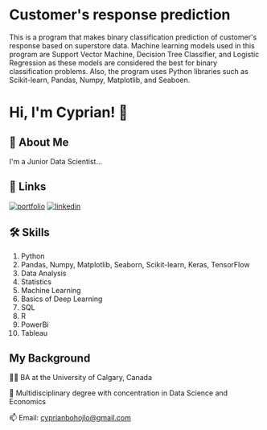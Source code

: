 
# Customer's response prediction

This is a program that makes binary classification prediction of customer's response based on superstore data. Machine learning models used in this program are Support Vector Machine, Decision Tree Classifier, and Logistic Regression as these models are considered the best for binary classification problems. Also, the program uses Python libraries such as Scikit-learn, Pandas, Numpy, Matplotlib, and Seaboen. 
# Hi, I'm Cyprian! 👋


## 🚀 About Me
I'm a Junior Data Scientist...


## 🔗 Links
[![portfolio](https://img.shields.io/badge/my_portfolio-000?style=for-the-badge&logo=ko-fi&logoColor=white)](https://github.com/CyprianBohojlo?tab=repositories)
[![linkedin](https://img.shields.io/badge/linkedin-0A66C2?style=for-the-badge&logo=linkedin&logoColor=white)](https://www.linkedin.com/in/cyprian-bohojlo-208b0a23b/)


## 🛠 Skills
1. Python
2. Pandas, Numpy, Matplotlib, Seaborn, Scikit-learn, Keras, TensorFlow
3. Data Analysis
4. Statistics
5. Machine Learning
6. Basics of Deep Learning 
7. SQL
8. R
9. PowerBi
10. Tableau


## My Background
👩‍💻 BA at the University of Calgary, Canada

🧠 Multidisciplinary degree with concentration in Data Science and Economics

📫 Email: cyprianbohojlo@gmail.com

